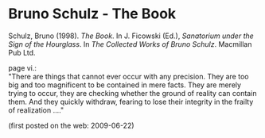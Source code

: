 # Bruno Schulz - The Book

Schulz, Bruno (1998). _The Book_. In J. Ficowski (Ed.), _Sanatorium under the Sign of the Hourglass_. In _The Collected Works of Bruno Schulz_. Macmillan Pub Ltd.  

page vi.:  
"There are things that cannot ever occur with any precision. They are too big and too magnificent to be contained in mere facts. They are merely trying to occur, they are checking whether the ground of reality can contain them. And they quickly withdraw, fearing to lose their integrity in the frailty of realization ...."

(first posted on the web: 2009-06-22)

